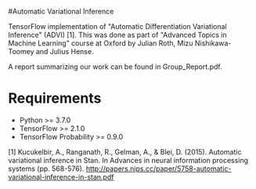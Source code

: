 #Automatic Variational Inference

TensorFlow implementation of "Automatic Differentiation Variational Inference" (ADVI) [1]. This was done as part of "Advanced
Topics in Machine Learning" course at Oxford by Julian Roth, Mizu Nishikawa-Toomey and Julius Hense. 

A report summarizing our work can be found in Group_Report.pdf.

# Requirements
- Python >= 3.7.0
- TensorFlow >= 2.1.0
- TensorFlow Probability >= 0.9.0

[1] Kucukelbir, A., Ranganath, R., Gelman, A., & Blei, D. (2015). Automatic variational inference in Stan. In Advances in neural information processing systems (pp. 568-576).
http://papers.nips.cc/paper/5758-automatic-variational-inference-in-stan.pdf
